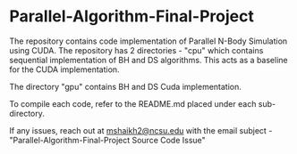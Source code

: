 # Parallel-Algorithm-Final-Project

The repository contains code implementation of Parallel N-Body Simulation using CUDA. The repository has 2 directories - "cpu" which contains sequential implementation of BH and DS algorithms. This acts as a baseline for the CUDA implementation. 

The directory "gpu" contains BH and DS Cuda implementation.

To compile each code, refer to the README.md placed under each sub-directory. 

If any issues, reach out at mshaikh2@ncsu.edu with the email subject - "Parallel-Algorithm-Final-Project Source Code Issue"
